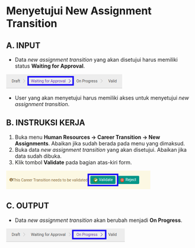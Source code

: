 # Menyetujui New Assignment Transition

## A. INPUT

* Data *new assignment transition* yang akan disetujui harus memiliki status **Waiting for Approval**.

![](../../img/new-assignment-transition/status-waiting-approval.png)

* User yang akan menyetujui harus memiliki akses untuk menyetujui *new assignment transition*.

## B. INSTRUKSI KERJA

1. Buka menu **Human Resources -> Career Transition -> New Assignments**. Abaikan jika sudah berada pada menu yang dimaksud.
2. Buka data *new assignment transition* yang akan disetujui. Abaikan jika data sudah dibuka.
3. Klik tombol **Validate** pada bagian atas-kiri form.

![](../../img/new-assignment-transition/tombol-validate.png)

## C. OUTPUT

* Data *new assignment transition* akan berubah menjadi **On Progress**.

![](../../img/new-assignment-transition/status-on-progress.png)
